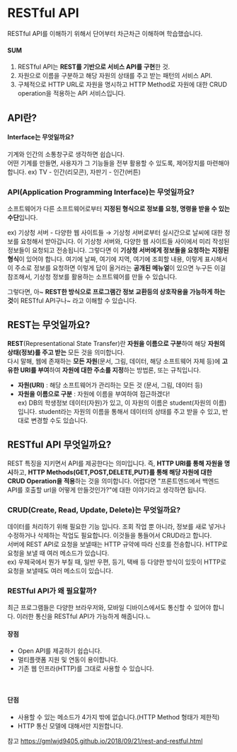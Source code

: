 # RESTful API

RESTful API를 이해하기 위해서 단어부터 차근차근 이해하며 학습했습니다.

#### SUM

1. RESTful API는 **REST를 기반으로 서비스 API를 구현**한 것.
2. 자원으로 이름을 구분하고 해당 자원의 상태를 주고 받는 패턴의 서비스 API.
3. 구체적으로 HTTP URL로 자원을 명시하고 HTTP Method로 자원에 대한 CRUD operation을 적용하는 API 서비스입니다.

## API란?

#### Interface는 무엇일까요?

기계와 인간의 소통창구로 생각하면 쉽습니다. <br> 어떤 기계를 만들면, 사용자가 그 기능들을 전부 활용할 수 있도록, 제어장치를 마련해야 합니다. ex) TV - 인간(리모콘), 자판기 - 인간(버튼)

### API(Application Programming Interface)는 무엇일까요?

소프트웨어가 다른 소프트웨어로부터 **지정된 형식으로 정보를 요청, 명령을 받을 수 있는 수단**입니다.
<br>

ex) 기상청 서버 - 다양한 웹 사이트들 → 기상청 서버로부터 실시간으로 날씨에 대한 정보를 요청해서 받아갑니다. 이 기상청 서버와, 다양한 웹 사이트들 사이에서 미리 작성된 정보들이 요청되고 전송됩니다. 그렇다면 이 **기상청 서버에게 정보들을 요청하는 지정된 형식**이 있어야 합니다. 여기에 날짜, 여기에 지역, 여기에 조회할 내용, 이렇게 표시해서 이 주소로 정보를 요청하면 이렇게 답이 올거라는 **공개된 메뉴얼**이 있으면 누구든 이걸 참조해서, 기상청 정보를 활용하는 소프트웨어를 만들 수 있습니다.
<br>

그렇다면, 아~ **REST한 방식으로 프로그램간 정보 교환등의 상호작용을 가능하게 하는 것**이 RESTful API구나~ 라고 이해할 수 있습니다.

## REST는 무엇일까요?

**REST**(Representational State Transfer)란 **자원을 이름으로 구분**하여 해당 **자원의 상태(정보)를 주고 받는** 모든 것을 의미합니다. <br> 다시 말해, 웹에 존재하는 **모든 자원**(문서, 그림, 데이터, 해당 소프트웨어 자체 등)에 **고유한 URI를 부여**하여 **자원에 대한 주소를 지정**하는 방법론, 또는 규칙입니다.

- **자원(URI)** : 해당 소프트웨어가 관리하는 모든 것 (문서, 그림, 데이터 등)
- **자원을 이름으로 구분** : 자원에 이름을 부여하여 접근하겠다! <br> ex) DB의 학생정보 데이터(자원)가 있고, 이 자원의 이름은 student(자원의 이름)입니다. student라는 자원의 이름을 통해서 데이터의 상태를 주고 받을 수 있고, 반대로 변경할 수도 있습니다.

## RESTful API 무엇일까요?

REST 특징을 지키면서 API를 제공한다는 의미입니다. 즉, **HTTP URI를 통해 자원을 명시**하고, **HTTP Methods(GET,POST,DELETE,PUT)를 통해 해당 자원에 대한 CRUD Operation을 적용**하는 것을 의미합니다. 어렵다면 "프론트엔드에서 백엔드 API를 호출할 url을 어떻게 만들것인가?"에 대한 이야기라고 생각하면 됩니다.

### CRUD(Create, Read, Update, Delete)는 무엇일까요?

데이터를 처리하기 위해 필요한 기능 입니다. 조회 작업 뿐 아니라, 정보를 새로 넣거나 수정하거나 삭제하는 작업도 필요합니다. 이것들을 통들어서 CRUD라고 합니다.
<br> 서버에 REST API로 요청을 보낼때는 HTTP 규약에 따라 신호를 전송합니다. HTTP로 요청을 보낼 때 여러 메소드가 있습니다. <br> ex) 우체국에서 뭔가 부칠 때, 일반 우편, 등기, 택배 등 다양한 방식이 있듯이 HTTP로 요청을 보낼때도 여러 메소드이 있습니다.

### RESTful API가 왜 필요할까?

최근 프로그램들은 다양한 브라우저와, 모바일 디바이스에서도 통신할 수 있어야 합니다. 이러한 통신을 RESTful API가 가능하게 해줍니다.ㄴ

#### 장점

- Open API를 제공하기 쉽습니다.
- 멀티플랫폼 지원 및 연동이 용이합니다.
- 기존 웹 인프라(HTTP)를 그대로 사용할 수 있습니다.

<br>

#### 단점

- 사용할 수 있는 메소드가 4가지 밖에 없습니다.(HTTP Method 형태가 제한적)
- HTTP 통신 모델에 대해서만 지원합니다.

참고 https://gmlwjd9405.github.io/2018/09/21/rest-and-restful.html
